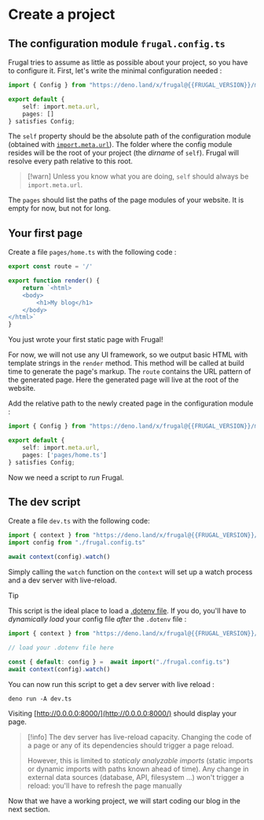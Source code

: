 # Create a project

## The configuration module `frugal.config.ts`

Frugal tries to assume as little as possible about your project, so you have to configure it. First, let's write the minimal configuration needed :

```ts filename=frugal.config.ts
import { Config } from "https://deno.land/x/frugal@{{FRUGAL_VERSION}}/mod.ts"

export default {
    self: import.meta.url,
    pages: []
} satisfies Config;
```

The `self` property should be the absolute path of the configuration module (obtained with [`import.meta.url`](https://developer.mozilla.org/en-US/docs/Web/JavaScript/Reference/Operators/import.meta)). The folder where the config module resides will be the root of your project (the _dirname_ of `self`). Frugal will resolve every path relative to this root.

> [!warn]
> Unless you know what you are doing, `self` should always be `import.meta.url`.

The `pages` should list the paths of the page modules of your website.
It is empty for now, but not for long.

## Your first page

Create a file `pages/home.ts` with the following code :

```ts filename=pages/home.ts
export const route = '/'

export function render() {
    return `<html>
    <body>
        <h1>My blog</h1>
    </body>
</html>`
}
```

You just wrote your first static page with Frugal!

For now, we will not use any UI framework, so we output basic HTML with template strings in the `render` method. This method will be called at build time to generate the page's markup. The `route` contains the URL pattern of the generated page. Here the generated page will live at the root of the website.

Add the relative path to the newly created page in the configuration module :

```ts filename=frugal.config.ts lines=[5]
import { Config } from "https://deno.land/x/frugal@{{FRUGAL_VERSION}}/mod.ts"

export default {
    self: import.meta.url,
    pages: ['pages/home.ts']
} satisfies Config;
```

Now we need a script to _run_ Frugal.

## The dev script

Create a file `dev.ts` with the following code:

```ts filename=dev.ts
import { context } from "https://deno.land/x/frugal@{{FRUGAL_VERSION}}/mod.ts"
import config from "./frugal.config.ts"

await context(config).watch()
```

Simply calling the `watch` function on the `context` will set up a watch process and a dev server with live-reload.

> [!tip]
> This script is the ideal place to load a [.dotenv file](https://deno.land/manual@v1.35.3/basics/env_variables#env--file). If you do, you'll have to _dynamically load_ your config file _after_ the `.dotenv` file :
>
> ```ts filename=dev.ts
> import { context } from "https://deno.land/x/frugal@{{FRUGAL_VERSION}}/mod.ts"
>
> // load your .dotenv file here
>
> const { default: config } =  await import("./frugal.config.ts")
> await context(config).watch()
> ```

You can now run this script to get a dev server with live reload :

```console no-line-numbers
deno run -A dev.ts
```

Visiting [http://0.0.0.0:8000/](http://0.0.0.0:8000/) should display your page.

> [!info]
> The dev server has live-reload capacity. Changing the code of a page or any of its dependencies should trigger a page reload.
>
> However, this is limited to _staticaly analyzable imports_ (static imports or dynamic imports with paths known ahead of time). Any change in external data sources (database, API, filesystem ...) won't trigger a reload: you'll have to refresh the page manually

Now that we have a working project, we will start coding our blog in the next section.
